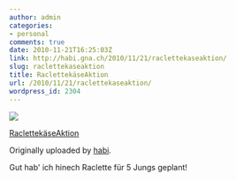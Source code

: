 ```yaml
---
author: admin
categories:
- personal
comments: true
date: 2010-11-21T16:25:03Z
link: http://habi.gna.ch/2010/11/21/raclettekaseaktion/
slug: raclettekaseaktion
title: RaclettekäseAktion
url: /2010/11/21/raclettekaseaktion/
wordpress_id: 2304
---
```


[![](http://farm6.static.flickr.com/5122/5194855893_4a1e2b8247_m.jpg)](http://www.flickr.com/photos/habi/5194855893/)
   

 
  [RaclettekäseAktion](http://www.flickr.com/photos/habi/5194855893/)
    

  Originally uploaded by [habi](http://www.flickr.com/people/habi/).
 



Gut hab' ich hinech Raclette für 5 Jungs geplant!
  

